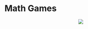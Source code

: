 # Math Games
<p align="center">
  <img src="C:\Users\omerw\Desktop\App- Java\Folder- MathGames\math_games">
</p>
